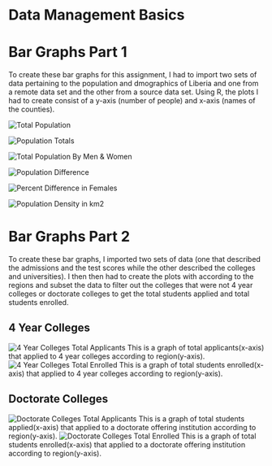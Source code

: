 # Data Management Basics

# Bar Graphs Part 1
To create these bar graphs for this assignment, I had to import two sets of data pertaining to the population and dmographics of Liberia and one from a remote data set and the other from a source data set. Using R, the plots I had to create consist of a y-axis (number of people) and x-axis (names of the counties).

![Total Population](total_population.png)

![Population Totals](population_totals.png)

![Total Population By Men & Women](total_pop_by_menwomen.png)

![Population Difference](population_difference.png)

![Percent Difference in Females](percentdiff_female.png)

![Population Density in km2](population_density.png)

# Bar Graphs Part 2
To create these bar graphs, I imported two sets of data (one that described the admissions and the test scores while the other described the colleges and universities). I then then had to create the plots with according to the regions and subset the data to filter out the colleges that were not 4 year colleges or doctorate colleges to get the total students applied and total students enrolled. 

## 4 Year Colleges 
![4 Year Colleges Total Applicants](ttl_apps_college_plot.png)
This is a graph of total applicants(x-axis) that applied to 4 year colleges according to region(y-axis). 
![4 Year Colleges Total Enrolled](ttl_enrolled_college_plot.png)
This is a graph of total students enrolled(x-axis) that applied to 4 year colleges according to region(y-axis). 

## Doctorate Colleges
![Doctorate Colleges Total Applicants](ttl_apps_doc_plot.png)
This is a graph of total students applied(x-axis) that applied to a doctorate offering institution according to region(y-axis).
![Doctorate Colleges Total Enrolled](ttl__enrolled_doc_plot.png)
This is a graph of total students enrolled(x-axis) that applied to a doctorate offering institution according to region(y-axis).





